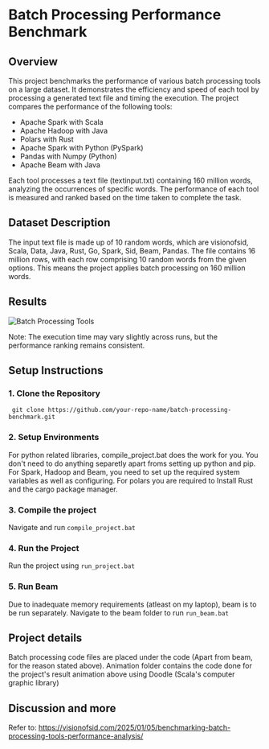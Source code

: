 # Batch Processing Performance Benchmark
## Overview

This project benchmarks the performance of various batch processing tools on a large dataset. It demonstrates the efficiency and speed of each tool by processing a generated text file and timing the execution. The project compares the performance of the following tools:

- Apache Spark with Scala
- Apache Hadoop with Java
- Polars with Rust
- Apache Spark with Python (PySpark)
- Pandas with Numpy (Python)
- Apache Beam with Java

Each tool processes a text file (textinput.txt) containing 160 million words, analyzing the occurrences of specific words. The performance of each tool is measured and ranked based on the time taken to complete the task.

## Dataset Description

The input text file is made up of 10 random words, which are visionofsid, Scala, Data, Java, Rust, Go, Spark, Sid, Beam, Pandas.
The file contains 16 million rows, with each row comprising 10 random words from the given options. This means the project applies batch processing on 160 million words.

## Results

![Batch Processing Tools](https://github.com/user-attachments/assets/a691087f-5b3a-4e4f-8f83-e3c81a6684cf)

Note: The execution time may vary slightly across runs, but the performance ranking remains consistent.

## Setup Instructions

### 1. Clone the Repository
``` git clone https://github.com/your-repo-name/batch-processing-benchmark.git```
### 2. Setup Environments
For python related libraries, compile_project.bat does the work for you. You don't need to do anything separetly apart froms setting up python and pip. For Spark, Hadoop and Beam, you need to set up the required system variables as well as configuring. For polars you are required to Install Rust and the cargo package manager.
### 3. Compile the project
Navigate and run
``` compile_project.bat ```
### 4. Run the Project
Run the project using ``run_project.bat``
### 5. Run Beam
Due to inadequate memory requirements (atleast on my laptop), beam is to be run separately. Navigate to the beam folder to run ```run_beam.bat```

## Project details
Batch processing code files are placed under the code (Apart from beam, for the reason stated above). Animation folder contains the code done for the project's result animation above using Doodle (Scala's computer graphic library)

## Discussion and more
Refer to: https://visionofsid.com/2025/01/05/benchmarking-batch-processing-tools-performance-analysis/




